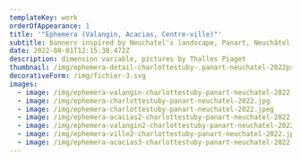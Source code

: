 ```yaml
---
templateKey: work
orderOfAppearance: 1
title: '"Ephemera (Valangin, Acacias, Centre-ville)"'
subtitle: banners inspired by Neuchatel's landscape, Panart, Neuchâtel, Spring 2022
date: 2022-08-01T12:15:38.472Z
description: dimension variable, pictures by Thalles Piaget
thumbnail: /img/ephemera-detail-charlottestuby-.panart-neuchatel-2022psd.jpg
decorativeForm: /img/fichier-3.svg
images:
  - image: /img/ephemera-valangin-charlottestuby-panart-neuchatel-2022.jpg
  - image: /img/ephemera-charlottestuby-panart-neuchatel-2022.jpg
  - image: /img/ephemera-charlottestuby-panart-neuchatel-2022.jpeg
  - image: /img/ephemera-acacias2-charlottestuby-panart-neuchatel-2022.jpg
  - image: /img/ephemera-valangin2-charlottestuby-panart-neuchatel-2022.jpg
  - image: /img/ephemera-ville2-charlottestuby-panart-neuchatel-2022.jpg
  - image: /img/ephemera-acacias3-charlottestuby-panart-neuchatel-2022.jpg
---
```

